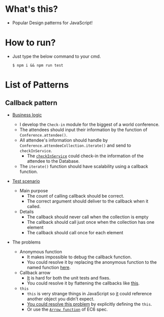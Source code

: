 # What's this?

- Popular Design patterns for JavaScript!

# How to run?

- Just type the below command to your cmd.

  ```
  $ npm i && npm run test
  ```

# List of Patterns

## Callback pattern

- [Business logic](./patterns/callback/index.js#L37)
  - I develop the `Check-in` module for the biggest of a world conference.
  - The attendees should input their information by the function of `Conference.attendee()`.
  - All attendee's information should handle by `Conference.attendeeCollection.iterate()` and send to `checkInService`.
    - The [`checkInService`](./patterns/callback/index.js#L51) could check-in the information of the attendee to the Database.
  - The `iterate()` function should have scalability using a callback function.

- [Test scenario](./patterns/callback/index.spec.js#L16)
  - Main purpose
    - The count of calling callback should be correct.
    - The correct argument should deliver to the callback when it called.
  - Details
    - The callback should never call when the collection is empty
    - The callback should call just once when the collection has one element
    - The callback should call once for each element

- The problems
  - Anonymous function
    - It makes impossible to debug the callback function.
    - You could resolve it by replacing the anonymous function to the named function [here](./patterns/callback/run.js#L12).
  - Callback arrow
    - [It](./patterns/callback/callback-arrow-problem.js) is hard for both the unit tests and fixes.
    - You could resolve it by flattening the callbacks like [this](./patterns/callback/callback-arrow-solution.js).
  - `this`
    - `this` is very strange things in JavaScript so [it](./patterns/callback/callback-this-problem.js) could reference another object you didn't expect.
    - [You could resolve this problem](./patterns/callback/index.js#L65) by explicitly defining the `this`.
    - Or use the [`Arrow function`](https://developer.mozilla.org/en-US/docs/Web/JavaScript/Reference/Functions/Arrow_functions) of EC6 spec.